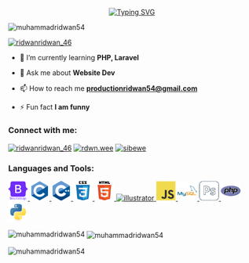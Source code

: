 <p align="center">
<a href="https://github.com/MuhammadRidwan54"><img src="https://readme-typing-svg.demolab.com?font=Fira+Code&weight=500&size=25&duration=3500&pause=500&color=14FFFF&center=true&vCenter=true&random=false&width=452&height=62&lines=Hi+Everyone;I'm+Sibe.Wee;Junior+Website+Developer" alt="Typing SVG" /></a>
</p>

<p img align="right" alt="Coding" width="400" src = "imgbin_pile-of-poo-emoji-scalable-graphics-autocad-dxf-feces-png.png">

<p align="left"> <img src="https://komarev.com/ghpvc/?username=muhammadridwan54&label=Profile%20views&color=0e75b6&style=flat" alt="muhammadridwan54" /> </p>

<p align="left"> <a href="https://twitter.com/ridwanridwan_46" target="blank"><img src="https://img.shields.io/twitter/follow/ridwanridwan_46?logo=twitter&style=for-the-badge" alt="ridwanridwan_46" /></a> </p>

- 🌱 I’m currently learning **PHP, Laravel**

- 💬 Ask me about **Website Dev**

- 📫 How to reach me **productionridwan54@gmail.com**

- ⚡ Fun fact **I am funny**

<h3 align="left">Connect with me:</h3>
<p align="left">
<a href="https://twitter.com/ridwanridwan_46" target="blank"><img align="center" src="https://raw.githubusercontent.com/rahuldkjain/github-profile-readme-generator/master/src/images/icons/Social/twitter.svg" alt="ridwanridwan_46" height="30" width="40" /></a>
<a href="https://instagram.com/rdwn.wee" target="blank"><img align="center" src="https://raw.githubusercontent.com/rahuldkjain/github-profile-readme-generator/master/src/images/icons/Social/instagram.svg" alt="rdwn.wee" height="30" width="40" /></a>
<a href="https://www.youtube.com/c/sibewe" target="blank"><img align="center" src="https://raw.githubusercontent.com/rahuldkjain/github-profile-readme-generator/master/src/images/icons/Social/youtube.svg" alt="sibewe" height="30" width="40" /></a>
</p>

<h3 align="left">Languages and Tools:</h3>
<p align="left"> <a href="https://getbootstrap.com" target="_blank" rel="noreferrer"> <img src="https://raw.githubusercontent.com/devicons/devicon/master/icons/bootstrap/bootstrap-plain-wordmark.svg" alt="bootstrap" width="40" height="40"/> </a> <a href="https://www.cprogramming.com/" target="_blank" rel="noreferrer"> <img src="https://raw.githubusercontent.com/devicons/devicon/master/icons/c/c-original.svg" alt="c" width="40" height="40"/> </a> <a href="https://www.w3schools.com/cpp/" target="_blank" rel="noreferrer"> <img src="https://raw.githubusercontent.com/devicons/devicon/master/icons/cplusplus/cplusplus-original.svg" alt="cplusplus" width="40" height="40"/> </a> <a href="https://www.w3schools.com/css/" target="_blank" rel="noreferrer"> <img src="https://raw.githubusercontent.com/devicons/devicon/master/icons/css3/css3-original-wordmark.svg" alt="css3" width="40" height="40"/> </a> <a href="https://www.w3.org/html/" target="_blank" rel="noreferrer"> <img src="https://raw.githubusercontent.com/devicons/devicon/master/icons/html5/html5-original-wordmark.svg" alt="html5" width="40" height="40"/> </a> <a href="https://www.adobe.com/in/products/illustrator.html" target="_blank" rel="noreferrer"> <img src="https://www.vectorlogo.zone/logos/adobe_illustrator/adobe_illustrator-icon.svg" alt="illustrator" width="40" height="40"/> </a> <a href="https://developer.mozilla.org/en-US/docs/Web/JavaScript" target="_blank" rel="noreferrer"> <img src="https://raw.githubusercontent.com/devicons/devicon/master/icons/javascript/javascript-original.svg" alt="javascript" width="40" height="40"/> </a> <a href="https://www.mysql.com/" target="_blank" rel="noreferrer"> <img src="https://raw.githubusercontent.com/devicons/devicon/master/icons/mysql/mysql-original-wordmark.svg" alt="mysql" width="40" height="40"/> </a> <a href="https://www.photoshop.com/en" target="_blank" rel="noreferrer"> <img src="https://raw.githubusercontent.com/devicons/devicon/master/icons/photoshop/photoshop-line.svg" alt="photoshop" width="40" height="40"/> </a> <a href="https://www.php.net" target="_blank" rel="noreferrer"> <img src="https://raw.githubusercontent.com/devicons/devicon/master/icons/php/php-original.svg" alt="php" width="40" height="40"/> </a> <a href="https://www.python.org" target="_blank" rel="noreferrer"> <img src="https://raw.githubusercontent.com/devicons/devicon/master/icons/python/python-original.svg" alt="python" width="40" height="40"/> </a> </p>

<p><img align="left" src="https://github-readme-stats.vercel.app/api/top-langs?username=muhammadridwan54&show_icons=true&locale=en&layout=compact" alt="muhammadridwan54" /></p>

<p>&nbsp;<img align="center" src="https://github-readme-stats.vercel.app/api?username=muhammadridwan54&show_icons=true&locale=en" alt="muhammadridwan54" /></p>

<p><img align="center" src="https://github-readme-streak-stats.herokuapp.com/?user=muhammadridwan54&" alt="muhammadridwan54" /></p>
